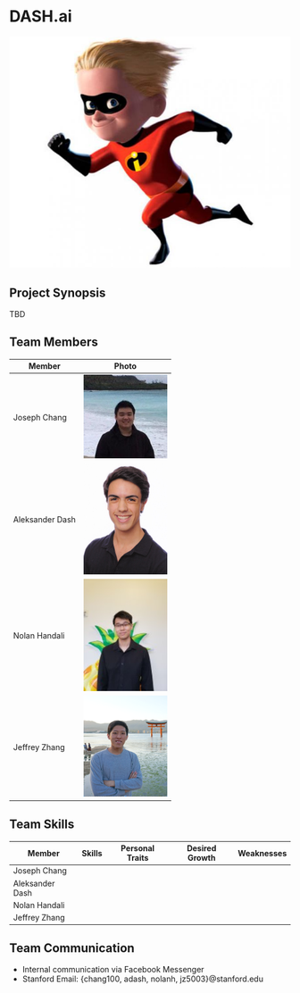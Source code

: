 # DASH.ai

<img src="img/logo.jpg">

## Project Synopsis
TBD

## Team Members
| Member             | Photo                                                                 |
| ------------------ | --------------------------------------------------------------------- |
| Joseph Chang       | <img src="img/jojo.jpg" alt="jojo" title="jojo" width="150">          |
| Aleksander Dash    | <img src="img/dash.jpg" alt="dash" title="dash" width="150">          |
| Nolan Handali      | <img src="img/nolan.jpg" alt="Nolan" title="Nolan" width="150">       |
| Jeffrey Zhang      | <img src="img/jzhang.jpg" alt="Jeffrey" title="Jeffrey" width="150">  |


## Team Skills
| Member          | Skills                        | Personal Traits  | Desired Growth | Weaknesses |
| --------------- | ----------------------------- | ---------------- | -------------- | ---------- |
| Joseph Chang    |                               |                  |                |            |
| Aleksander Dash |                               |                  |                |            |
| Nolan Handali   |                               |                  |                |            |
| Jeffrey Zhang   |                               |                  |                |            |

## Team Communication
* Internal communication via Facebook Messenger
* Stanford Email: {chang100, adash, nolanh, jz5003}@stanford.edu

